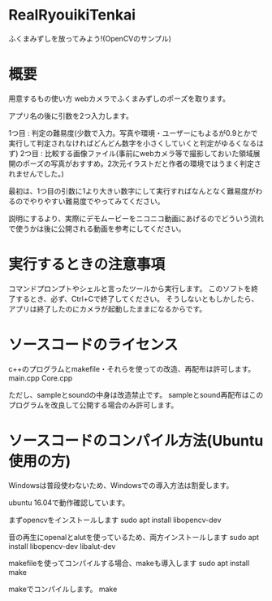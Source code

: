 # RealRyouikiTenkai
ふくまみずしを放ってみよう!(OpenCVのサンプル)

# 概要
用意するもの使い方
webカメラでふくまみずしのポーズを取ります。

アプリ名の後に引数を2つ入力します。

1つ目 : 判定の難易度(少数で入力。写真や環境・ユーザーにもよるが0.9とかで実行して判定されなければどんどん数字を小さくしていくと判定がゆるくなるはず)
2つ目 : 比較する画像ファイル(事前にwebカメラ等で撮影しておいた領域展開のポーズの写真がおすすめ。2次元イラストだと作者の環境ではうまく判定されませんでした。)

最初は、1つ目の引数に1より大きい数字にして実行すればなんとなく難易度がわるのでやりやすい難易度でやってみてください。

説明にするより、実際にデモムービーをニコニコ動画にあげるのでどういう流れで使うかは後に公開される動画を参考にしてください。

# 実行するときの注意事項

コマンドプロンプトやシェルと言ったツールから実行します。
このソフトを終了するとき、必ず、Ctrl+Cで終了してください。
そうしないともしかしたら、アプリは終了したのにカメラが起動したままになるからです。

# ソースコードのライセンス

c++のプログラムとmakefile・それらを使っての改造、再配布は許可します。
main.cpp Core.cpp

ただし、sampleとsoundの中身は改造禁止です。
sampleとsound再配布はこのプログラムを改良して公開する場合のみ許可します。

# ソースコードのコンパイル方法(Ubuntu使用の方)

Windowsは普段使わないため、Windowsでの導入方法は割愛します。

ubuntu 16.04で動作確認しています。

まずopencvをインストールします
sudo apt install libopencv-dev

音の再生にopenalとalutを使っているため、両方インストールします
sudo apt install libopencv-dev libalut-dev

makefileを使ってコンパイルする場合、makeも導入します
sudo apt install make

makeでコンパイルします。
make

